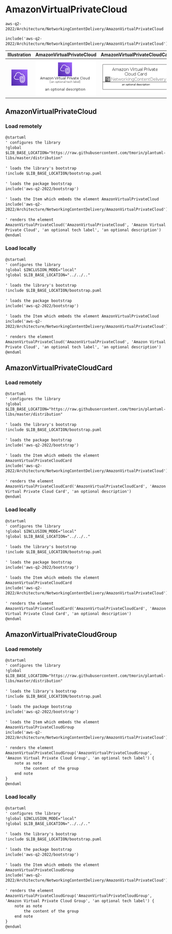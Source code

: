 # AmazonVirtualPrivateCloud


```text
aws-q2-2022/Architecture/NetworkingContentDelivery/AmazonVirtualPrivateCloud
```

```text
include('aws-q2-2022/Architecture/NetworkingContentDelivery/AmazonVirtualPrivateCloud')
```



| Illustration | AmazonVirtualPrivateCloud | AmazonVirtualPrivateCloudCard | AmazonVirtualPrivateCloudGroup |
| :---: | :---: | :---: | :---: |
| ![illustration for Illustration](../../../aws-q2-2022/Architecture/NetworkingContentDelivery/AmazonVirtualPrivateCloud.png) | ![illustration for AmazonVirtualPrivateCloud](../../../aws-q2-2022/Architecture/NetworkingContentDelivery/AmazonVirtualPrivateCloud.Local.png) | ![illustration for AmazonVirtualPrivateCloudCard](../../../aws-q2-2022/Architecture/NetworkingContentDelivery/AmazonVirtualPrivateCloudCard.Local.png) | ![illustration for AmazonVirtualPrivateCloudGroup](../../../aws-q2-2022/Architecture/NetworkingContentDelivery/AmazonVirtualPrivateCloudGroup.Local.png) |




## AmazonVirtualPrivateCloud

### Load remotely
```plantuml
@startuml
' configures the library
!global $LIB_BASE_LOCATION="https://raw.githubusercontent.com/tmorin/plantuml-libs/master/distribution"

' loads the library's bootstrap
!include $LIB_BASE_LOCATION/bootstrap.puml

' loads the package bootstrap
include('aws-q2-2022/bootstrap')

' loads the Item which embeds the element AmazonVirtualPrivateCloud
include('aws-q2-2022/Architecture/NetworkingContentDelivery/AmazonVirtualPrivateCloud')

' renders the element
AmazonVirtualPrivateCloud('AmazonVirtualPrivateCloud', 'Amazon Virtual Private Cloud', 'an optional tech label', 'an optional description')
@enduml
```

### Load locally
```plantuml
@startuml
' configures the library
!global $INCLUSION_MODE="local"
!global $LIB_BASE_LOCATION="../../.."

' loads the library's bootstrap
!include $LIB_BASE_LOCATION/bootstrap.puml

' loads the package bootstrap
include('aws-q2-2022/bootstrap')

' loads the Item which embeds the element AmazonVirtualPrivateCloud
include('aws-q2-2022/Architecture/NetworkingContentDelivery/AmazonVirtualPrivateCloud')

' renders the element
AmazonVirtualPrivateCloud('AmazonVirtualPrivateCloud', 'Amazon Virtual Private Cloud', 'an optional tech label', 'an optional description')
@enduml
```

## AmazonVirtualPrivateCloudCard

### Load remotely
```plantuml
@startuml
' configures the library
!global $LIB_BASE_LOCATION="https://raw.githubusercontent.com/tmorin/plantuml-libs/master/distribution"

' loads the library's bootstrap
!include $LIB_BASE_LOCATION/bootstrap.puml

' loads the package bootstrap
include('aws-q2-2022/bootstrap')

' loads the Item which embeds the element AmazonVirtualPrivateCloudCard
include('aws-q2-2022/Architecture/NetworkingContentDelivery/AmazonVirtualPrivateCloud')

' renders the element
AmazonVirtualPrivateCloudCard('AmazonVirtualPrivateCloudCard', 'Amazon Virtual Private Cloud Card', 'an optional description')
@enduml
```

### Load locally
```plantuml
@startuml
' configures the library
!global $INCLUSION_MODE="local"
!global $LIB_BASE_LOCATION="../../.."

' loads the library's bootstrap
!include $LIB_BASE_LOCATION/bootstrap.puml

' loads the package bootstrap
include('aws-q2-2022/bootstrap')

' loads the Item which embeds the element AmazonVirtualPrivateCloudCard
include('aws-q2-2022/Architecture/NetworkingContentDelivery/AmazonVirtualPrivateCloud')

' renders the element
AmazonVirtualPrivateCloudCard('AmazonVirtualPrivateCloudCard', 'Amazon Virtual Private Cloud Card', 'an optional description')
@enduml
```

## AmazonVirtualPrivateCloudGroup

### Load remotely
```plantuml
@startuml
' configures the library
!global $LIB_BASE_LOCATION="https://raw.githubusercontent.com/tmorin/plantuml-libs/master/distribution"

' loads the library's bootstrap
!include $LIB_BASE_LOCATION/bootstrap.puml

' loads the package bootstrap
include('aws-q2-2022/bootstrap')

' loads the Item which embeds the element AmazonVirtualPrivateCloudGroup
include('aws-q2-2022/Architecture/NetworkingContentDelivery/AmazonVirtualPrivateCloud')

' renders the element
AmazonVirtualPrivateCloudGroup('AmazonVirtualPrivateCloudGroup', 'Amazon Virtual Private Cloud Group', 'an optional tech label') {
    note as note
        the content of the group
    end note
}
@enduml
```

### Load locally
```plantuml
@startuml
' configures the library
!global $INCLUSION_MODE="local"
!global $LIB_BASE_LOCATION="../../.."

' loads the library's bootstrap
!include $LIB_BASE_LOCATION/bootstrap.puml

' loads the package bootstrap
include('aws-q2-2022/bootstrap')

' loads the Item which embeds the element AmazonVirtualPrivateCloudGroup
include('aws-q2-2022/Architecture/NetworkingContentDelivery/AmazonVirtualPrivateCloud')

' renders the element
AmazonVirtualPrivateCloudGroup('AmazonVirtualPrivateCloudGroup', 'Amazon Virtual Private Cloud Group', 'an optional tech label') {
    note as note
        the content of the group
    end note
}
@enduml
```

